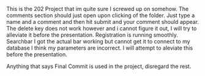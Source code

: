 This is the 202 Project that im quite sure I screwed up on somehow.  The comments section should just open upon clicking of the folder.  Just type a name and a comment and then hit submit and your comment should appear.
The delete key does not work however and i cannot figure it out, I will try to alleviate it before the presentation.
Registration is running smoothly.
Searchbar I got the actual bar working but cannot get it to connect to my database I think my parameters are incorrect.  I will attempt to aleviate this before the presentation.

Anything that says Final Commit is used in the project, disregard the rest.
